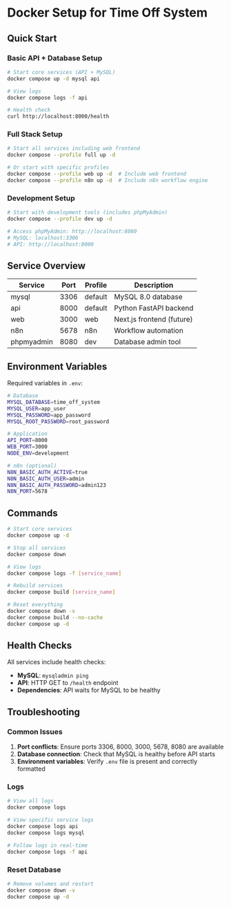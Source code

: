 # Docker Setup for Time Off System

## Quick Start

### Basic API + Database Setup
```bash
# Start core services (API + MySQL)
docker compose up -d mysql api

# View logs
docker compose logs -f api

# Health check
curl http://localhost:8000/health
```

### Full Stack Setup
```bash
# Start all services including web frontend
docker compose --profile full up -d

# Or start with specific profiles
docker compose --profile web up -d  # Include web frontend
docker compose --profile n8n up -d  # Include n8n workflow engine
```

### Development Setup
```bash
# Start with development tools (includes phpMyAdmin)
docker compose --profile dev up -d

# Access phpMyAdmin: http://localhost:8080
# MySQL: localhost:3306
# API: http://localhost:8000
```

## Service Overview

| Service | Port | Profile | Description |
|---------|------|---------|-------------|
| mysql | 3306 | default | MySQL 8.0 database |
| api | 8000 | default | Python FastAPI backend |
| web | 3000 | web | Next.js frontend (future) |
| n8n | 5678 | n8n | Workflow automation |
| phpmyadmin | 8080 | dev | Database admin tool |

## Environment Variables

Required variables in `.env`:
```bash
# Database
MYSQL_DATABASE=time_off_system
MYSQL_USER=app_user
MYSQL_PASSWORD=app_password
MYSQL_ROOT_PASSWORD=root_password

# Application
API_PORT=8000
WEB_PORT=3000
NODE_ENV=development

# n8n (optional)
N8N_BASIC_AUTH_ACTIVE=true
N8N_BASIC_AUTH_USER=admin
N8N_BASIC_AUTH_PASSWORD=admin123
N8N_PORT=5678
```

## Commands

```bash
# Start core services
docker compose up -d

# Stop all services
docker compose down

# View logs
docker compose logs -f [service_name]

# Rebuild services
docker compose build [service_name]

# Reset everything
docker compose down -v
docker compose build --no-cache
docker compose up -d
```

## Health Checks

All services include health checks:
- **MySQL**: `mysqladmin ping`
- **API**: HTTP GET to `/health` endpoint
- **Dependencies**: API waits for MySQL to be healthy

## Troubleshooting

### Common Issues

1. **Port conflicts**: Ensure ports 3306, 8000, 3000, 5678, 8080 are available
2. **Database connection**: Check that MySQL is healthy before API starts
3. **Environment variables**: Verify `.env` file is present and correctly formatted

### Logs
```bash
# View all logs
docker compose logs

# View specific service logs
docker compose logs api
docker compose logs mysql

# Follow logs in real-time
docker compose logs -f api
```

### Reset Database
```bash
# Remove volumes and restart
docker compose down -v
docker compose up -d
```